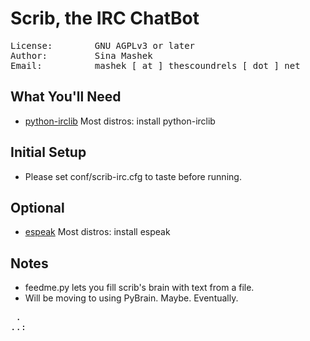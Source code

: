 Scrib, the IRC ChatBot
======================
<pre>
License:        GNU AGPLv3 or later
Author:         Sina Mashek 
Email:          mashek [ at ] thescoundrels [ dot ] net
</pre>

What You'll Need
----------------
* [python-irclib](http://python-irclib.sourceforge.net) Most distros: install python-irclib

Initial Setup
-------------
* Please set conf/scrib-irc.cfg to taste before running.

Optional
--------
* [espeak](http://espeak.sourceforge.net/) Most distros: install espeak

Notes
-----

* feedme.py lets you fill scrib's brain with text from a file.
* Will be moving to using PyBrain. Maybe. Eventually.

<pre>
 .
..:
</pre>

